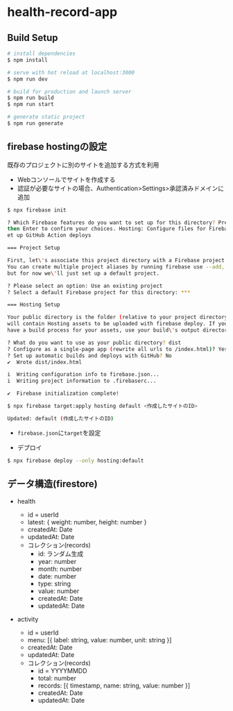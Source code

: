 # health-record-app

## Build Setup

```bash
# install dependencies
$ npm install

# serve with hot reload at localhost:3000
$ npm run dev

# build for production and launch server
$ npm run build
$ npm run start

# generate static project
$ npm run generate
```


## firebase hostingの設定

既存のプロジェクトに別のサイトを追加する方式を利用

* Webコンソールでサイトを作成する
* 認証が必要なサイトの場合、Authentication>Settings>承認済みドメインに追加

```bash
$ npx firebase init

? Which Firebase features do you want to set up for this directory? Press Space to select features,
then Enter to confirm your choices. Hosting: Configure files for Firebase Hosting and (optionally) s
et up GitHub Action deploys

=== Project Setup

First, let\'s associate this project directory with a Firebase project.
You can create multiple project aliases by running firebase use --add,
but for now we\'ll just set up a default project.

? Please select an option: Use an existing project
? Select a default Firebase project for this directory: ***

=== Hosting Setup

Your public directory is the folder (relative to your project directory) that
will contain Hosting assets to be uploaded with firebase deploy. If you
have a build process for your assets, use your build\'s output directory.

? What do you want to use as your public directory? dist
? Configure as a single-page app (rewrite all urls to /index.html)? Yes
? Set up automatic builds and deploys with GitHub? No
✔  Wrote dist/index.html

i  Writing configuration info to firebase.json...
i  Writing project information to .firebaserc...

✔  Firebase initialization complete!

$ npx firebase target:apply hosting default <作成したサイトのID>

Updated: default (作成したサイトのID)
```

* `firebase.json`に`target`を設定

* デプロイ

```bash
$ npx firebase deploy --only hosting:default
```


## データ構造(firestore)

* health
  * id = userId
  * latest: { weight: number, height: number }
  * createdAt: Date
  * updatedAt: Date
  * コレクション(records)
    * id: ランダム生成
    * year: number
    * month: number
    * date: number
    * type: string
    * value: number
    * createdAt: Date
    * updatedAt: Date

* activity
  * id = userId
  * menu: [{ label: string, value: number, unit: string }]
  * createdAt: Date
  * updatedAt: Date
  * コレクション(records)
    * id = YYYYMMDD
    * total: number
    * records: [{ timestamp, name: string, value: number }]
    * createdAt: Date
    * updatedAt: Date
